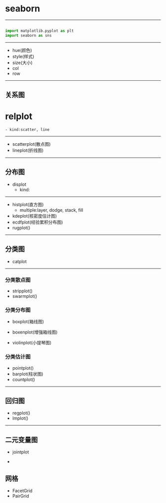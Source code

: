 # seaborn


---

```py

import matplotlib.pyplot as plt
import seaborn as sns


```
---

- hue(颜色)
- style(样式)
- size(大小)
- col
- row

---
## 关系图
# relplot
    - kind:scatter, line

---
- scatterplot(散点图)
- lineplot(折线图)



---
## 分布图
- displot
    - kind:

---
- histplot(直方图)
    - multiple:layer, dodge, stack, fill
- kdeplot(核密度估计图)
- ecdfplot(经验累积分布图)
- rugplot()


---
## 分类图
- catplot
---
### 分类散点图
- stripplot()
- swarmplot()

### 分类分布图
- boxplot(箱线图)
- boxenplot(增强箱线图)

- violinplot(小提琴图)

### 分类估计图
- pointplot()
- barplot(柱状图)
- countplot()

---
## 回归图

- regplot()
- lmplot()


---
## 二元变量图
- jointplot

-
## 网格

- FacetGrid
- PairGrid